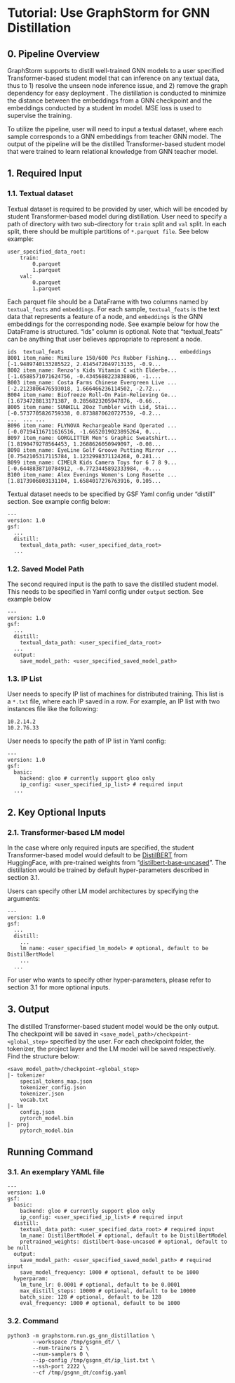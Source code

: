 # Tutorial: Use GraphStorm for GNN Distillation

## 0. Pipeline Overview
GraphStorm supports to distill well-trained GNN models to a user specified Transformer-based student model that can inference on any textual data, thus to 1) resolve the unseen node inference issue, and 2) remove the graph dependency for easy deployment . The distillation is conducted to minimize the distance between the embeddings from a GNN checkpoint and the embeddings conducted by a student lm model. MSE loss is used to supervise the training.

To utilize the pipeline, user will need to input a textual dataset, where each sample corresponds to a GNN embeddings from teacher GNN model. The output of the pipeline will be the distilled Transformer-based student model that were trained to learn relational knowledge from GNN teacher model.


## 1. Required Input
### 1.1. Textual dataset

Textual dataset is required to be provided by user, which will be encoded by student Transformer-based model during distillation. User need to specify a path of directory with two sub-directory for ```train``` split and ```val``` split. In each split, there should be multiple partitions of ```*.parquet file```. See below example:
```
user_specified_data_root:
    train:
        0.parquet
        1.parquet
    val:
        0.parquet
        1.parquet
```
Each parquet file should be a DataFrame with two columns named by ```textual_feats``` and ```embeddings```. For each sample, ```textual_feats``` is the text data that represents a feature of a node, and ```embeddings``` is the GNN embeddings for the corresponding node. See example below for how the DataFrame is structured. “ids” column is optional. Note that “textual_feats” can be anything that user believes appropriate to represent a node.
```
ids  textual_feats                                     embeddings
B001 item_name: Mimilure 150/600 Pcs Rubber Fishing... [-1.9489740133285522, 2.4145472049713135, -0.9...
B002 item_name: Renzo's Kids Vitamin C with Elderbe... [-1.6588571071624756, -0.4345688223838806, -1....
B003 item_name: Costa Farms Chinese Evergreen Live ... [-2.2123806476593018, 1.666466236114502, -2.72...
B004 item_name: Biofreeze Roll-On Pain-Relieving Ge... [1.6734728813171387, 0.2856823205947876, -0.66...
B005 item_name: SUNWILL 20oz Tumbler with Lid, Stai... [-0.5737705826759338, 0.8738870620727539, -0.2...
...  ... ...
B096 item_name: FLYNOVA Rechargeable Hand Operated ... [-0.07194116711616516, -1.6652019023895264, 0....
B097 item_name: GORGLITTER Men's Graphic Sweatshirt... [1.8190479278564453, 1.2688626050949097, -0.08...
B098 item_name: EyeLine Golf Groove Putting Mirror ... [0.7542105317115784, 1.1232998371124268, 0.281...
B099 item_name: CIMELR Kids Camera Toys for 6 7 8 9... [-0.6448838710784912, -0.7723445892333984, -0....
B100 item_name: Alex Evenings Women's Long Rosette ... [1.8173906803131104, 1.6584017276763916, 0.105...
```
Textual dataset needs to be specified by GSF Yaml config under “distill” section. See example config below:
```
---
version: 1.0
gsf:
  ...
  distill:
    textual_data_path: <user_specified_data_root>
  ...

```
### 1.2. Saved Model Path

The second required input is the path to save the distilled student model. This needs to be specified in Yaml config under ```output``` section. See example below
```
---
version: 1.0
gsf:
  ...
  distill:
    textual_data_path: <user_specified_data_root>
  ...
  output:
    save_model_path: <user_specified_saved_model_path>
```
### 1.3. IP List

User needs to specify IP list of machines for distributed training. This list is a ```*.txt``` file, where each IP saved in a row. For example, an IP list with two instances file like the following:
```
10.2.14.2
10.2.76.33
```

User needs to specify the path of IP list in Yaml config:
```
---
version: 1.0
gsf:
  basic:
    backend: gloo # currently support gloo only
    ip_config: <user_specified_ip_list> # required input
  ...
```

## 2. Key Optional Inputs

### 2.1. Transformer-based LM model

In the case where only required inputs are specified, the student Transformer-based model would default to be [DistilBERT](https://huggingface.co/docs/transformers/model_doc/distilbert) from HuggingFace, with pre-trained weights from “[distilbert-base-uncased](https://huggingface.co/distilbert-base-uncased)”. The distillation would be trained by default hyper-parameters described in section 3.1. 
 
Users can specify other LM model architectures by specifying the arguments:
```
---
version: 1.0
gsf:
  ...
  distill:
    ...
    lm_name: <user_specified_lm_model> # optional, default to be DistilBertModel
    ...
  ...
```

For user who wants to specify other hyper-parameters, please refer to section 3.1 for more optional inputs.


## 3. Output

The distilled Transformer-based student model would be the only output. The checkpoint will be saved in ```<save_model_path>/checkpoint-<global_step>``` specified by the user. For each checkpoint folder, the tokenizer, the project layer and the LM model will be saved respectively. Find the structure below:
```
<save_model_path>/checkpoint-<global_step>
|- tokenizer
    special_tokens_map.json
    tokenizer_config.json
    tokenizer.json
    vocab.txt
|- lm
    config.json
    pytorch_model.bin
|- proj
    pytorch_model.bin
```

## Running Command
### 3.1. An exemplary YAML file
```
---
version: 1.0
gsf:
  basic:
    backend: gloo # currently support gloo only
    ip_config: <user_specified_ip_list> # required input
  distill:
    textual_data_path: <user_specified_data_root> # required input
    lm_name: DistilBertModel # optional, default to be DistilBertModel
    pretrained_weights: distilbert-base-uncased # optional, default to be null
  output:
    save_model_path: <user_specified_saved_model_path> # required input
    save_model_frequency: 1000 # optional, default to be 1000
  hyperparam:
    lm_tune_lr: 0.0001 # optional, default to be 0.0001
    max_distill_steps: 10000 # optional, default to be 10000
    batch_size: 128 # optional, default to be 128
    eval_frequency: 1000 # optional, default to be 1000
```
### 3.2. Command
```
python3 -m graphstorm.run.gs_gnn_distillation \
        --workspace /tmp/gsgnn_dt/ \
        --num-trainers 2 \
        --num-samplers 0 \
        --ip-config /tmp/gsgnn_dt/ip_list.txt \
        --ssh-port 2222 \
        --cf /tmp/gsgnn_dt/config.yaml
```